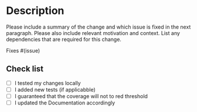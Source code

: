 # Description

Please include a summary of the change and which issue is fixed in the next paragraph. Please also include relevant motivation and context. List any dependencies that are required for this change.

Fixes #(issue)

## Check list

- [ ] I tested my changes locally
- [ ] I added new tests (if applicabble)
- [ ] I guaranteed that the coverage will not to red threshold
- [ ] I updated the Documentation accordingly
